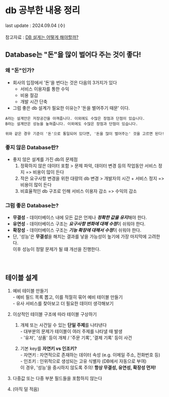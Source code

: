 # db 공부한 내용 정리
last update : 2024.09.04 (수)
<br>
<br>
참고자료 : [DB 설게는 어떻게 해야할까?](https://velog.io/@sontulip/how-to-db-design)

## Database는 "돈"을 많이 벌어다 주는 것이 좋다!
### 왜 "돈"인가?
- 회사의 입장에서 '돈'을 번다는 것은 다음의 3가지가 있다
  - 서비스 이용자를 통한 수익
  - 비용 절감
  - 개발 시간 단축
- 그럼 좋은 db 설계가 필요한 이유는? '돈을 벌어주기 때문' 이다.
```
A라는 설계안은 저장공간을 아껴줍니다. 이외에도 수많은 장점과 단점이 있습니다.
B라는 설계안은 성능을 높혀줍니다. 이외에도 수많은 장점과 단점이 있습니다.

위와 같은 경우 기준이 '돈'으로 통일되어 있다면, '돈을 많이 벌어주는' 것을 고르면 된다!
```

### 좋지 않은 Database란?
- 좋지 않은 설계를 가진 db의 문제점
  1. 정확하지 않은 데이터 포함 > 문제 파악, 데이터 변경 등의 작업동안 서비스 정지 => 비용이 많이 든다
  2. 작은 요구사항 변경을 위한 대량의 db 변경 > 개발자의 시간 + 서비스 정지 => 비용이 많이 든다
  3. 비효율적인 db 구조로 인해 서비스 이용자 감소 => 수익의 감소

### 그럼 좋은 Database는?
- **무결성** - 데이터베이스 내에 모든 값은 언제나 ***정확한 값을 유지***해야 한다.
- **유연성** - 데이터베이스 구조는 ***요구사항 변화에 대해 수정***이 쉬워야 한다.
- **확장성** - 데이터베이스 구조는 ***기능 확장에 대해서 수정***이 쉬워야 한다.
- 단, '성능'은 **무결성**을 해치는 결과를 낳을 가능성이 높기에 가장 마지막에 고려한다.<br> 이후 성능이 정말 문제가 될 떄 개선을 진행한다.
<br><br><br>

## 테이블 설계
1. 예비 테이블 만들기
   <br> - 예비 필드 목록 뽑고, 이를 적절히 묶어 예비 테이블 만들기
   <br> - 유사 서비스를 찾아보고 더 필요한 데이터 생각해보기<br>

2. 이상적인 테이블 구조에 따라 테이블 구상하기
   1. 개체 또는 사건일 수 있는 **단일 주제**를 나타낸다
   <br> - 대부분의 문제가 테이블이 여러 주제를 나타낼 때 발생
   <br> - '유저', '상품' 등이 개체 / '주문 기록', '결제 기록' 등이 사건<br>

   2. 기본 key를 **자연키 vs 인조키?**
   <br> - 자연키 : 자연적으로 존재하는 데이터 속성 (e.g. 이메일 주소, 전화번호 등)
   <br> - 인조키 : 인위적으로 생성되는 고유 식별자 (DB에서 자동으로 부여)
   <br> 이 경우, '성능'을 중시하지 않도록 주의! **항상 무결성, 유연성, 확장성 먼저!**<br>

3. 다중값 또는 다중 부분 필드들을 포함하지 않는다
4. (아직 덜 적음)